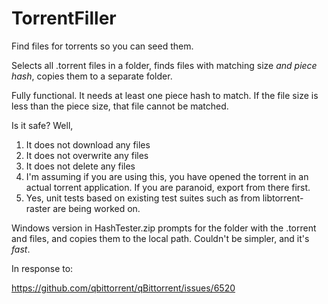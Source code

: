 # TorrentFiller
Find files for torrents so you can seed them.

Selects all .torrent files in a folder, finds files with matching size *and piece hash*, copies them to a separate folder.

Fully functional.  It needs at least one piece hash to match.  If the file size is less than the piece size, that file cannot be matched.

Is it safe?  Well,

1) It does not download any files
2) It does not overwrite any files
3) It does not delete any files
4) I'm assuming if you are using this, you have opened the torrent in an actual torrent application.  If you are paranoid, export from there first.
5) Yes, unit tests based on existing test suites such as from libtorrent-raster are being worked on.

Windows version in HashTester.zip prompts for the folder with the .torrent and files, and copies them to the local path.  Couldn't be simpler, and it's *fast*.

In response to:

https://github.com/qbittorrent/qBittorrent/issues/6520
